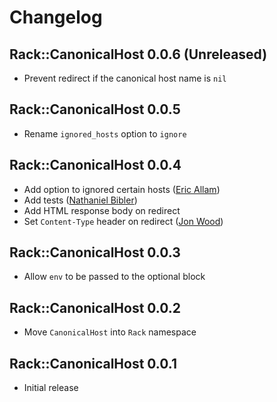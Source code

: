 # Changelog

## Rack::CanonicalHost 0.0.6 (Unreleased)

  * Prevent redirect if the canonical host name is `nil`

## Rack::CanonicalHost 0.0.5

  * Rename `ignored_hosts` option to `ignore`

## Rack::CanonicalHost 0.0.4

  * Add option to ignored certain hosts ([Eric Allam][rubymaverick])
  * Add tests ([Nathaniel Bibler][nbibler])
  * Add HTML response body on redirect
  * Set `Content-Type` header on redirect ([Jon Wood][jellybob])

## Rack::CanonicalHost 0.0.3

  * Allow `env` to be passed to the optional block

## Rack::CanonicalHost 0.0.2

  * Move `CanonicalHost` into `Rack` namespace

## Rack::CanonicalHost 0.0.1

  * Initial release

[jellybob]: http://github.com/jellybob
[nbibler]: http://github.com/nbibler
[rubymaverick]: http://github.com/rubymaverick
